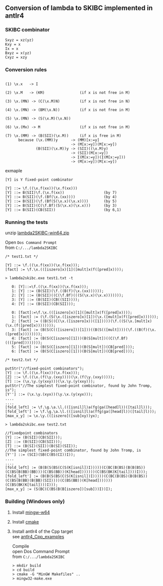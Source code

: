 ## Conversion of lambda to SKIBC implemented in antlr4

### SKIBC combinator

```
Sxyz = xz(yz)
Kxy = x  
Ix = x 
Bxyz = x(yz)
Cxyz = xzy
```

### Conversion rules

```

(1) \x.x   -> I

(2) \x.M   -> (KM)                (if x is not free in M)

(3) \x.(MN) -> (C(\x.M)N)         (if x is not free in N)

(4) \x.(MN) -> (BM(\x.N))         (if x is not free in M)

(5) \x.(MN) -> (S(\x.M)(\x.N))

(6) \x.(Mx) -> M                  (if x is not free in M)

(7) \x.(MM) -> (B(SII)(\x.M))     (if x is free in M)
      because (\x.(MM))y      -> (MM)[x:=y]
                              -> (M[x:=y])(M[x:=y])
              (B(SII)(\x.M))y -> (SII)((\x.M)y)
                              -> (SII)(M[x:=y])
                              -> I(M[x:=y])(I(M[x:=y]))
                              -> (M[x:=y])(M[x:=y])
```

exmaple 

```
[Y] is Y fixed-point combinator

[Y] ::= \f.((\x.f(xx))(\x.f(xx)))
[Y] ::= B(SII)\f.(\x.f(xx))                  (by 7)
[Y] ::= B(SII)(\f.(Bf(\x.(xx))))             (by 4)
[Y] ::= B(SII)(\f.(Bf(S(\x.x)(\x.x))))       (by 5)
[Y] ::= B(SII)(C(\f.Bf)(S(\x.x)(\x.x)))      (by 3)
[Y] ::= B(SII)(CB(SII))                      (by 6,1)

```

### Running the tests 

unzip [lambda2SKIBC-win64.zip](https://github.com/AkiraHakuta/lambda2SKIBC/releases)  

Open `Dos Command Prompt`  
from `C:/.../lambda2SKIBC`


```
/* test1.txt */ 

[Y] ::= \f.((\x.f(xx))(\x.f(xx)));
[fact] := \f.\x.(([iszero]x)[1]([mult]x(f([pred]x))));
```


```
> lambda2skibc.exe test1.txt -t 

   0: [Y]::=\f.((\x.f(xx))(\x.f(xx)));
   1: [Y] ::= (B(SII)(\f.((B(f)(\x.(xx))))));
   2: [Y] ::= (B(SII)((C(\f.Bf)(((S(\x.x)(\x.x)))))));
   3: [Y] ::= (B(SII)(CB((SII))));
   4: [Y] ::= (B(SII)(CB(SII)));

   0: [fact]:=\f.\x.(([iszero]x)[1]([mult]x(f([pred]x))));
   1: [fact] := (\f.(S(\x.([iszero]x)[1])(\x.([mult]x(f([pred]x))))));
   2: [fact] := ((B(S((C(\x.([iszero]x))([1]))))(\f.((S(\x.[mult]x)(\x.(f([pred]x))))))));
   3: [fact] := (B(S(C(([iszero]))[1]))((B(S(([mult])))(\f.((B(f)(\x.([pred]x))))))));
   4: [fact] := (B(S(C[iszero][1]))(B(S[mult])((C(\f.Bf)((([pred])))))));
   5: [fact] := (B(S(C[iszero][1]))(B(S[mult])(CB[pred])));
   6: [fact] := (B(S(C[iszero][1]))(B(S[mult])(CB[pred])));
```

```
/* test2.txt */  

putStr("//fixed-point combinators");
[Y] ::= \f.((\x.f(xx))(\x.f(xx)));
[Z] ::= \f.((\x.(f(\y.(xxy))))(\x.(f(\y.(xxy)))));
[T] ::= (\x.\y.(y(xxy)))(\x.\y.(y(xxy)));
putStr("//The simplest fixed-point combinator, found by John Tromp, is");
[Y''] ::= (\x.\y.(xyx))(\y.\x.(y(xyx)));
....
....
[fold_left] := \f.\g.\a.\l.(([isnil]l)a(fg(ga([head]l))([tail]l)));
[fold_left'] := \f.\g.\a.\l.(([isnil]l)a(ffg(ga([head]l))([tail]l)));
[max_x_y] := \x.\y.(([iszero]([sub]xy))yx);
```

``` 
> lambda2skibc.exe test2.txt 

//fixedpoint combinators
[Y] ::= (B(SII)(CB(SII)));
[Z] ::= (B(SII)(CB(SII)));
[T] ::= (B(SI)(SII))(B(SI)(SII));
//The simplest fixed-point combinator, found by John Tromp, is
[Y''] ::= (SCI)(SB(C(BS(CI))I));
....
....
[fold_left] := (B(B(S(BS(C(S(K[isnil])I)))))(C(BC(B(BS)(B(B(BS))(C(BS(B(BB)(BB)))(C(BS(BB))(K[head]))))))(C(BS(BK(K[tail])))I)));
[fold_left'] := (B(B(S(BS(C(S(K[isnil])I)))))(C(BC(B(BS)(B(B(BS))(C(BS(B(BB)(B(BB)(SII))))(C(BS(BB))(K[head]))))))(C(BS(BK(K[tail])))I)));
[max_x_y] := (S(BC(C(BS(B(B[iszero])[sub]))I))I);
``` 


### Building (Windows only)   
<ol>
<li>

Install [mingw-w64](https://www.mingw-w64.org/downloads/)  

</li>
<li>

Install [cmake](https://cmake.org/download/)   
 
</li>
<li>

Install antlr4 of the Cpp target  
see [antlr4_Cpp_examples](https://github.com/AkiraHakuta/antlr4_Cpp_examples)  

</li>

Compile   
open Dos Command Prompt  
from `C:/.../lambda2SKIBC`  

```
> mkdir build
> cd build
> cmake -G "MinGW Makefiles" ..
> mingw32-make.exe  
```
</li>  
</ol>


